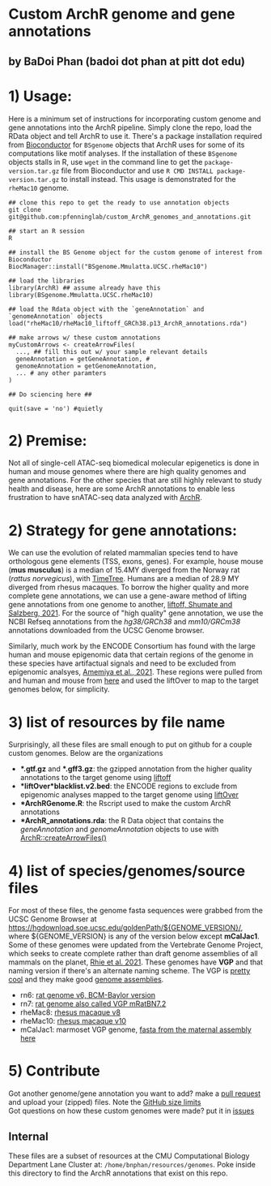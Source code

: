 # Custom ArchR genome and gene annotations
## by BaDoi Phan (badoi dot phan at pitt dot edu)

# 1) Usage:
Here is a minimum set of instructions for incorporating custom genome and gene annotations into the ArchR pipeline. Simply clone the repo, load the RData object and tell ArchR to use it. There's a package installation required from [Bioconductor](https://www.bioconductor.org) for `BSgenome` objects that ArchR uses for some of its computations like motif analyses. If the installation of these `BSgenome` objects stalls in R, use `wget` in the command line to get the `package-version.tar.gz` file from Bioconductor and use `R CMD INSTALL package-version.tar.gz` to install instead. This usage is demonstrated for the `rheMac10` genome.<br />

```
## clone this repo to get the ready to use annotation objects
git clone git@github.com:pfenninglab/custom_ArchR_genomes_and_annotations.git

## start an R session
R

## install the BS Genome object for the custom genome of interest from Bioconductor
BiocManager::install("BSgenome.Mmulatta.UCSC.rheMac10")

## load the libraries
library(ArchR) ## assume already have this
library(BSgenome.Mmulatta.UCSC.rheMac10)

## load the Rdata object with the `geneAnnotation` and `genomeAnnotation` objects
load("rheMac10/rheMac10_liftoff_GRCh38.p13_ArchR_annotations.rda") 

## make arrows w/ these custom annotations
myCustomArrows <- createArrowFiles(
  ..., ## fill this out w/ your sample relevant details
  geneAnnotation = getGeneAnnotation, #
  genomeAnnotation = getGenomeAnnotation,
  ... # any other paramters
)

## Do sciencing here ##

quit(save = 'no') #quietly

```

# 2) Premise: 
Not all of single-cell ATAC-seq biomedical molecular epigenetics is done in human and mouse genomes where there are 
high quality genomes and gene annotations. For the other species that are still highly relevant to study health and disease, 
here are some ArchR annotations to enable less frustration to have snATAC-seq data analyzed with [ArchR](https://www.archrproject.com). 

# 2) Strategy for gene annotations:
We can use the evolution of related mammalian species tend to have orthologous gene elements (TSS, exons, genes). For example, house mouse (**mus musculus**) is a median of 15.4MY diverged from the Norway rat (_rattus norvegicus_), with [TimeTree](http://www.timetree.org). Humans are a median of 28.9 MY diverged from rhesus macaques. To borrow the higher quality and more complete gene annotations, we can use a gene-aware method of lifting gene annotations from one genome to another, [liftoff, Shumate and Salzberg, 2021](https://academic.oup.com/bioinformatics/article/37/12/1639/6035128). For the source of "high quality" gene annotation, we use the NCBI Refseq annotations from the *hg38/GRCh38* and *mm10/GRCm38* annotations downloaded from the UCSC Genome browser. 

Similarly, much work by the ENCODE Consortium has found with the large human and mouse epigenomic data that certain regions of the genome in these species have artifactual signals and need to be excluded from epigenomic analsyes, [Amemiya et al., 2021](https://www.nature.com/articles/s41598-019-45839-z). These regions were pulled from and human and mouse from [here](https://github.com/Boyle-Lab/Blacklist/) and used the liftOver to map to the target genomes below, for simplicity.

# 3) list of resources by file name
Surprisingly, all these files are small enough to put on github for a couple custom genomes. Below are the organizations 
- **\*.gtf.gz** and **\*.gff3.gz**: the gzipped annotation from the higher quality annotations to the target genome using [liftoff](https://github.com/agshumate/Liftoff)
- **\*liftOver\*blacklist.v2.bed**: the ENCODE regions to exclude from epigenomic analyses mapped to the target genome using [liftOver](https://genome-store.ucsc.edu)
- **\*ArchRGenome.R**: the Rscript used to make the custom ArchR annotations
- **\*ArchR_annotations.rda**: the R Data object that contains the *geneAnnotation* and *genomeAnnotation* objects to use with [ArchR::createArrowFiles()](https://www.archrproject.com/reference/createArrowFiles.html)

# 4) list of species/genomes/source files
For most of these files, the genome fasta sequences were grabbed from the UCSC Genome Browser at https://hgdownload.soe.ucsc.edu/goldenPath/${GENOME_VERSION}/, where ${GENOME_VERSION} is any of the version below except **mCalJac1**. Some of these genomes were updated from the Vertebrate Genome Project, which seeks to create complete rather than draft genome assemblies of all mammals on the planet, [Rhie et al. 2021](https://www.nature.com/articles/s41586-021-03451-0). These genomes have **VGP** and that naming version if there's an alternate naming scheme. The VGP is [pretty cool](https://vertebrategenomesproject.org) and they make good [genome assemblies](https://vgp.github.io/genomeark/).

- rn6: [rat genome v6, BCM-Baylor version](https://www.nature.com/articles/nature02426)
- rn7: [rat genome also called VGP mRatBN7.2](https://journals.physiology.org/doi/abs/10.1152/physiolgenomics.00017.2022)
- rheMac8: [rhesus macaque v8](https://hgdownload.soe.ucsc.edu/goldenPath/rheMac8/bigZips/)
- rheMac10: [rhesus macaque v10](https://www.science.org/doi/10.1126/science.abc6617?url_ver=Z39.88-2003&rfr_id=ori:rid:crossref.org&rfr_dat=cr_pub%20%200pubmed)
- mCalJac1: marmoset VGP genome, [fasta from the maternal assembly here](https://www.ncbi.nlm.nih.gov/assembly/GCA_011078405.1/)

# 5) Contribute
Got another genome/gene annotation you want to add? make a [pull request](https://github.com/pfenninglab/custom_ArchR_genomes_and_annotations/pulls) and upload your (zipped) files. Note the [GitHub size limits](https://docs.github.com/en/repositories/working-with-files/managing-large-files/about-large-files-on-github)<br />
Got questions on how these custom genomes were made? put it in [issues](https://github.com/pfenninglab/custom_ArchR_genomes_and_annotations/issues)

## Internal
These files are a subset of resources at the CMU Computational Biology Department Lane Cluster at:
`/home/bnphan/resources/genomes`. Poke inside this directory to find the ArchR annotations that exist on this repo.
